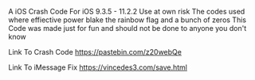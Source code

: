 A iOS Crash Code For iOS 9.3.5 - 11.2.2 Use at own risk
The codes used where effiective power blake the rainbow flag and a bunch of zeros
This Code was made just for fun and should not be done to anyone you don't know 

Link To Crash Code https://pastebin.com/z20webQe

Link To iMessage Fix https://vincedes3.com/save.html
